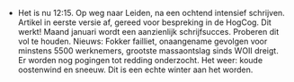 - Het is nu 12:15. Op weg naar Leiden, na een ochtend intensief schrijven. Artikel in eerste versie af, gereed voor bespreking in de HogCog. Dit werkt! Maand januari wordt een aanzienlijk schrijfsucces. Proberen dit vol te houden. Nieuws: Fokker failliet, onaangename gevolgen voor minstens 5500 werknemers, grootste massaontslag sinds WOII dreigt. Er worden nog pogingen tot redding onderzocht. Het weer: koude oostenwind en sneeuw. Dit is een echte winter aan het worden.